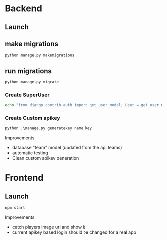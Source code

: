 # Backend
## Launch


## make migrations 
```py
python manage.py makemigrations
```

## run migrations
```py
python manage.py migrate
```

### Create SuperUser
```sh
echo "from django.contrib.auth import get_user_model; User = get_user_model(); User.objects.create_superuser('admin', 'admin@myproject.com', 'password')" | python manage.py shell
```

### Create Custom apikey
```py
python .\manage.py generatekey name key
```

Improvements
- database "team" model (updated from the api teams)
- automatic testing
- Clean custom apikey generation 


# Frontend

## Launch
```sh
npm start
```

Improvements
- catch players image url and show it
- current apikey based login should be changed for a real app